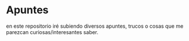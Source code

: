 # Apuntes
en este repositorio iré subiendo diversos apuntes, trucos o cosas que me parezcan curiosas/interesantes saber.
